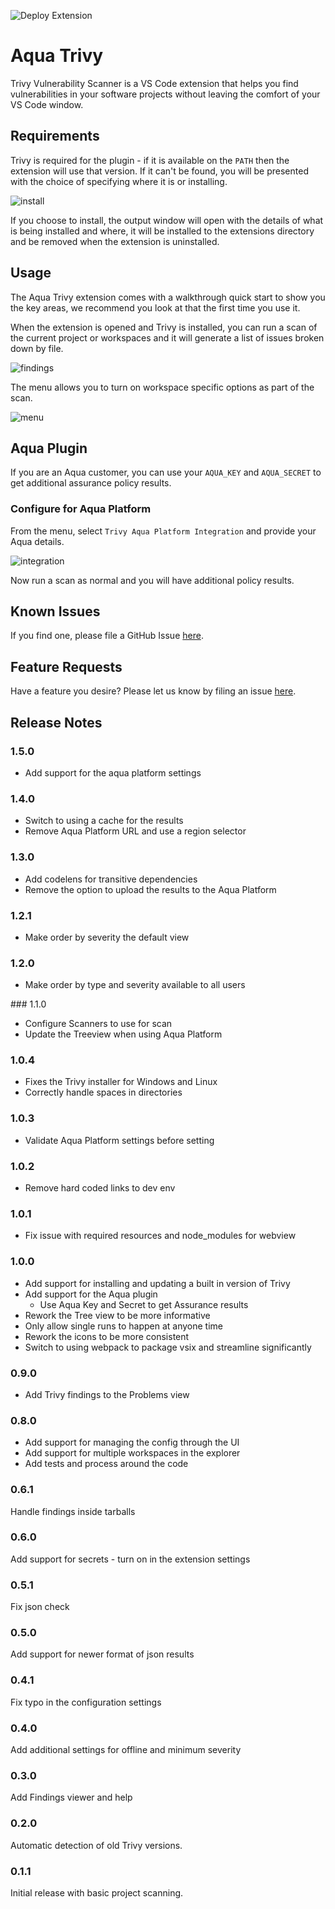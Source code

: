 ![Deploy Extension](https://github.com/aquasecurity/trivy-vscode-extension/workflows/Deploy%20Extension/badge.svg)

# Aqua Trivy

Trivy Vulnerability Scanner is a VS Code extension that helps you find vulnerabilities in your software projects
without leaving the comfort of your VS Code window.

## Requirements

Trivy is required for the plugin - if it is available on the `PATH` then the extension will use that version. If it can't be found, you will be presented with the choice of specifying where it is or installing.

![install](.github/images/install.png)

If you choose to install, the output window will open with the details of what is being installed and where, it will be installed to the extensions directory and be removed when the extension is uninstalled.

## Usage

The Aqua Trivy extension comes with a walkthrough quick start to show you the key areas, we recommend you look at that the first time you use it.

When the extension is opened and Trivy is installed, you can run a scan of the current project or workspaces and it will generate a list of issues broken down by file.

![findings](.github/images/scan_results.png)

The menu allows you to turn on workspace specific options as part of the scan.

![menu](.github/images/menu.png)

## Aqua Plugin

If you are an Aqua customer, you can use your `AQUA_KEY` and `AQUA_SECRET` to get additional assurance policy results.

### Configure for Aqua Platform

From the menu, select `Trivy Aqua Platform Integration` and provide your Aqua details.

![integration](media/platform.png)

Now run a scan as normal and you will have additional policy results.

## Known Issues

If you find one, please file a GitHub Issue [here](https://github.com/aquasecurity/trivy-vscode-extension/issues/new).

## Feature Requests

Have a feature you desire? Please let us know by filing an issue [here](https://github.com/aquasecurity/trivy-vscode-extension/issues/new).

## Release Notes

### 1.5.0

- Add support for the aqua platform settings

### 1.4.0

- Switch to using a cache for the results
- Remove Aqua Platform URL and use a region selector

### 1.3.0

- Add codelens for transitive dependencies
- Remove the option to upload the results to the Aqua Platform

### 1.2.1

- Make order by severity the default view

### 1.2.0

- Make order by type and severity available to all users

### 1.1.0

- Configure Scanners to use for scan
- Update the Treeview when using Aqua Platform

### 1.0.4

- Fixes the Trivy installer for Windows and Linux
- Correctly handle spaces in directories

### 1.0.3

- Validate Aqua Platform settings before setting

### 1.0.2

- Remove hard coded links to dev env

### 1.0.1

- Fix issue with required resources and node_modules for webview

### 1.0.0

- Add support for installing and updating a built in version of Trivy
- Add support for the Aqua plugin
  - Use Aqua Key and Secret to get Assurance results
- Rework the Tree view to be more informative
- Only allow single runs to happen at anyone time
- Rework the icons to be more consistent
- Switch to using webpack to package vsix and streamline significantly

### 0.9.0

- Add Trivy findings to the Problems view

### 0.8.0

- Add support for managing the config through the UI
- Add support for multiple workspaces in the explorer
- Add tests and process around the code

### 0.6.1

Handle findings inside tarballs

### 0.6.0

Add support for secrets - turn on in the extension settings

### 0.5.1

Fix json check

### 0.5.0

Add support for newer format of json results

### 0.4.1

Fix typo in the configuration settings

### 0.4.0

Add additional settings for offline and minimum severity

### 0.3.0

Add Findings viewer and help

### 0.2.0

Automatic detection of old Trivy versions.

### 0.1.1

Initial release with basic project scanning.
